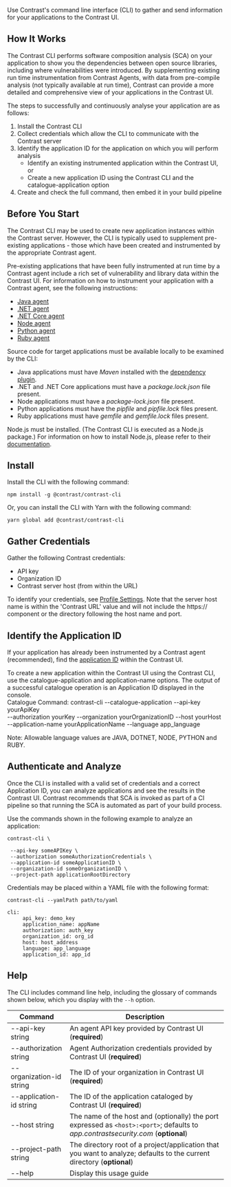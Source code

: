 <!--
title: "CLI Tool"
description: "Instructions for installing the CLI tool for library analysis"
tags: "tools cli library install"
-->
  
Use Contrast's command line interface (CLI) to gather and send information for your applications to the Contrast UI. 

## How It Works

The Contrast CLI performs software composition analysis (SCA) on your application to show you the dependencies between open source libraries, including where vulnerabilities were introduced. By supplementing existing run time instrumentation from Contrast Agents, with data from pre-compile analysis (not typically available at run time), Contrast can provide a more detailed and comprehensive view of your applications in the Contrast UI.

The steps to successfully and continuously analyse your application are as follows:

  1. Install the Contrast CLI
  2. Collect credentials which allow the CLI to communicate with the Contrast server
  3. Identify the application ID for the application on which you will perform analysis
     - Identify an existing instrumented application within the Contrast UI, or
     - Create a new application ID using the Contrast CLI and the catalogue-application option
  4. Create and check the full command, then embed it in your build pipeline

## Before You Start 

The Contrast CLI may be used to create new application instances within the Contrast server. However, the CLI is typically used to supplement pre-existing applications - those which have been created and instrumented by the appropriate Contrast agent.

Pre-existing applications that have been fully instrumented at run time by a Contrast agent include a rich set of vulnerability and library data within the Contrast UI. For information on how to instrument your application with a Contrast agent, see the following instructions: 

 * [Java agent](installation-javastandard.html)
 * [.NET agent](installation-netinstall.html)
 * [.NET Core agent](installation-netcoreinstall.html)
 * [Node agent](installation-nodeinstall.html)
 * [Python agent](installation-pythoninstall.html)
 * [Ruby agent](installation-rubyinstall.html)
 
Source code for target applications must be available locally to be examined by the CLI:

* Java applications must have *Maven* installed with the [dependency plugin](https://maven.apache.org/plugins/maven-dependency-plugin/).
* .NET and .NET Core applications must have a *package.lock.json* file present.
* Node applications must have a *package-lock.json* file present.
* Python applications must have the *pipfile* and *pipfile.lock* files present.
* Ruby applications must have *gemfile* and *gemfile.lock* files present.
 
Node.js must be installed. (The Contrast CLI is executed as a Node.js package.) For information on how to install Node.js, please refer to their [documentation](https://nodejs.org/en/download/). 

## Install 

Install the CLI with the following command: 

```
npm install -g @contrast/contrast-cli
```

Or, you can install the CLI with Yarn with the following command: 

```
yarn global add @contrast/contrast-cli
```

## Gather Credentials
 
Gather the following Contrast credentials: 

 * API key
 * Organization ID
 * Contrast server host (from within the URL)

To identify your credentials, see [Profile Settings](user-account.html#profile). Note that the server host name is within the 'Contrast URL' value and will not include the https:// component or the directory following the host name and port. 

## Identify the Application ID

If your application has already been instrumented by a Contrast agent (recommended), find the [application ID](user-appsmanage.html) within the Contrast UI.

To create a new application within the Contrast UI using the Contrast CLI, use the catalogue-application and application-name options. The output of a successful catalogue operation is an Application ID displayed in the console.                             
  Catalogue Command: contrast-cli --catalogue-application --api-key yourApiKey  
  --authorization yourKey --organization yourOrganizationID --host yourHost     
  --application-name yourApplicationName --language app_language

Note: Allowable language values are JAVA, DOTNET, NODE, PYTHON and RUBY.

## Authenticate and Analyze 

Once the CLI is installed with a valid set of credentials and a correct Application ID, you can analyze applications and see the results in the Contrast UI. Contrast recommends that SCA is invoked as part of a CI pipeline so that running the SCA is automated as part of your build process. 

Use the commands shown in the following example to analyze an application: 

```
contrast-cli \ 

 --api-key someAPIKey \ 
 --authorization someAuthorizationCredentials \ 
 --application-id someApplicationID \ 
 --organization-id someOrganizationID \ 
 --project-path applicationRootDirectory

```
Credentials may be placed within a YAML file with the following format:

```
contrast-cli --yamlPath path/to/yaml

cli:
     api_key: demo_key
     application_name: appName
     authorization: auth_key
     organization_id: org_id
     host: host_address
     language: app_language
     application_id: app_id
```

<!-- 
### Review 

After you see a SUCCESS message you are now ready to view your dependency tree. (link to library hierarchy) 
-->

## Help 

The CLI includes command line help, including the glossary of commands shown below, which you display with the `--h` option. 


| Command                   | Description                                                                               |
|---------------------------|-------------------------------------------------------------------------------------------|
| --api-key string          | An agent API key provided by Contrast UI (**required**)                                 |
| --authorization string    | Agent Authorization credentials provided by Contrast UI (**required**)                |
| --organization-id string  | The ID of your organization in Contrast UI (**required**)                                 |
| --application-id string   | The ID of the application cataloged by Contrast UI (**required**)                          |
| --host string             | The name of the host and (optionally) the port expressed as `<host>:<port>`; defaults to *app.contrastsecurity.com* (**optional**)|
| --project-path string     | The directory root of a project/application that you want to analyze; defaults to the current directory (**optional**) |
| --help                    | Display this usage guide                                                   	 			|

